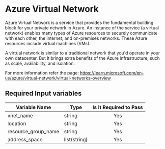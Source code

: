 # Azure Virtual Network

Azure Virtual Network is a service that provides the fundamental building block for your private network in Azure. An instance of the service (a virtual network) enables many types of Azure resources to securely communicate with each other, the internet, and on-premises networks. These Azure resources include virtual machines (VMs).

A virtual network is similar to a traditional network that you'd operate in your own datacenter. But it brings extra benefits of the Azure infrastructure, such as scale, availability, and isolation.

For more information refer the page: https://learn.microsoft.com/en-us/azure/virtual-network/virtual-networks-overview

## Required Input variables

| Variable Name  | Type  | Is it Required to Pass  |
|----------------|-------|:-----------------------:|
| vnet_name | string | Yes |
| location | string | Yes |
| resource_group_name | string | Yes |
| address_space | list(string) | Yes |

